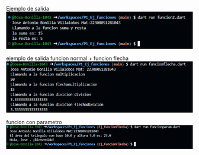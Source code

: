 Ejemplo de salida
![alt text](image.png)

ejemplo de salida funcion normal + funcion flecha
![alt text](image-1.png)

funcion con parametro
![alt text](image-2.png)